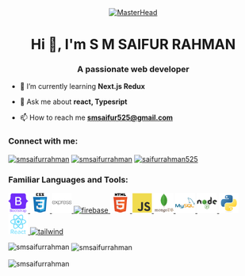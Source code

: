 <div align="center">
  <a href="https://saifur.io">
    <img src="https://i.ibb.co/THZb30L/github-header-image.png" alt="MasterHead">
  </a>
</div>
<h1 align="center">Hi 👋, I'm S M SAIFUR RAHMAN</h1>
<h3 align="center">A passionate web developer</h3>

- 🌱 I’m currently learning **Next.js Redux**

- 💬 Ask me about **react, Typesript**

- 📫 How to reach me **smsaifur525@gmail.com**

<h3 align="left">Connect with me:</h3>
<p align="left">
<a href="https://twitter.com/smsaifurrahman" target="blank"><img align="center" src="https://raw.githubusercontent.com/rahuldkjain/github-profile-readme-generator/master/src/images/icons/Social/twitter.svg" alt="smsaifurrahman" height="30" width="40" /></a>
<a href="https://linkedin.com/in/smsaifurrahman" target="blank"><img align="center" src="https://raw.githubusercontent.com/rahuldkjain/github-profile-readme-generator/master/src/images/icons/Social/linked-in-alt.svg" alt="smsaifurrahman" height="30" width="40" /></a>
<a href="https://fb.com/saifurrahman525" target="blank"><img align="center" src="https://raw.githubusercontent.com/rahuldkjain/github-profile-readme-generator/master/src/images/icons/Social/facebook.svg" alt="saifurrahman525" height="30" width="40" /></a>
</p>

<h3 align="left"> Familiar Languages and Tools:</h3>
<p align="left"> <a href="https://getbootstrap.com" target="_blank" rel="noreferrer"> <img src="https://raw.githubusercontent.com/devicons/devicon/master/icons/bootstrap/bootstrap-plain-wordmark.svg" alt="bootstrap" width="40" height="40"/> </a> <a href="https://www.w3schools.com/css/" target="_blank" rel="noreferrer"> <img src="https://raw.githubusercontent.com/devicons/devicon/master/icons/css3/css3-original-wordmark.svg" alt="css3" width="40" height="40"/> </a> <a href="https://expressjs.com" target="_blank" rel="noreferrer"> <img src="https://raw.githubusercontent.com/devicons/devicon/master/icons/express/express-original-wordmark.svg" alt="express" width="40" height="40"/> </a> <a href="https://firebase.google.com/" target="_blank" rel="noreferrer"> <img src="https://www.vectorlogo.zone/logos/firebase/firebase-icon.svg" alt="firebase" width="40" height="40"/> </a> <a href="https://www.w3.org/html/" target="_blank" rel="noreferrer"> <img src="https://raw.githubusercontent.com/devicons/devicon/master/icons/html5/html5-original-wordmark.svg" alt="html5" width="40" height="40"/> </a> <a href="https://developer.mozilla.org/en-US/docs/Web/JavaScript" target="_blank" rel="noreferrer"> <img src="https://raw.githubusercontent.com/devicons/devicon/master/icons/javascript/javascript-original.svg" alt="javascript" width="40" height="40"/> </a> <a href="https://www.mongodb.com/" target="_blank" rel="noreferrer"> <img src="https://raw.githubusercontent.com/devicons/devicon/master/icons/mongodb/mongodb-original-wordmark.svg" alt="mongodb" width="40" height="40"/> </a> <a href="https://www.mysql.com/" target="_blank" rel="noreferrer"> <img src="https://raw.githubusercontent.com/devicons/devicon/master/icons/mysql/mysql-original-wordmark.svg" alt="mysql" width="40" height="40"/> </a> <a href="https://nodejs.org" target="_blank" rel="noreferrer"> <img src="https://raw.githubusercontent.com/devicons/devicon/master/icons/nodejs/nodejs-original-wordmark.svg" alt="nodejs" width="40" height="40"/> </a> <a href="https://www.python.org" target="_blank" rel="noreferrer"> <img src="https://raw.githubusercontent.com/devicons/devicon/master/icons/python/python-original.svg" alt="python" width="40" height="40"/> </a> <a href="https://reactjs.org/" target="_blank" rel="noreferrer"> <img src="https://raw.githubusercontent.com/devicons/devicon/master/icons/react/react-original-wordmark.svg" alt="react" width="40" height="40"/> </a> <a href="https://tailwindcss.com/" target="_blank" rel="noreferrer"> <img src="https://www.vectorlogo.zone/logos/tailwindcss/tailwindcss-icon.svg" alt="tailwind" width="40" height="40"/> </a> </p>

<p><img align="left" src="https://github-readme-stats.vercel.app/api/top-langs?username=smsaifurrahman&show_icons=true&locale=en&layout=compact" alt="smsaifurrahman" /></p>

<p>&nbsp;<img align="center" src="https://github-readme-stats.vercel.app/api?username=smsaifurrahman&show_icons=true&locale=en" alt="smsaifurrahman" /></p>

<p><img align="center" src="https://github-readme-streak-stats.herokuapp.com/?user=smsaifurrahman&show_icons=true&locale=en&layout=compact" alt="smsaifurrahman" /></p>
